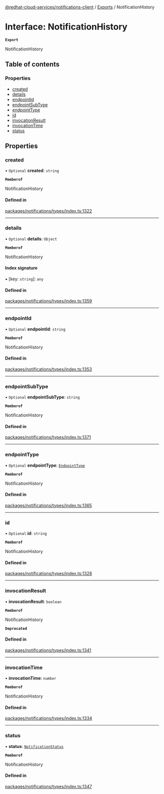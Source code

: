 [@redhat-cloud-services/notifications-client](../README.md) / [Exports](../modules.md) / NotificationHistory

# Interface: NotificationHistory

**`Export`**

NotificationHistory

## Table of contents

### Properties

- [created](NotificationHistory.md#created)
- [details](NotificationHistory.md#details)
- [endpointId](NotificationHistory.md#endpointid)
- [endpointSubType](NotificationHistory.md#endpointsubtype)
- [endpointType](NotificationHistory.md#endpointtype)
- [id](NotificationHistory.md#id)
- [invocationResult](NotificationHistory.md#invocationresult)
- [invocationTime](NotificationHistory.md#invocationtime)
- [status](NotificationHistory.md#status)

## Properties

### created

• `Optional` **created**: `string`

**`Memberof`**

NotificationHistory

#### Defined in

[packages/notifications/types/index.ts:1322](https://github.com/RedHatInsights/javascript-clients/blob/main/packages/notifications/types/index.ts#L1322)

___

### details

• `Optional` **details**: `Object`

**`Memberof`**

NotificationHistory

#### Index signature

▪ [key: `string`]: `any`

#### Defined in

[packages/notifications/types/index.ts:1359](https://github.com/RedHatInsights/javascript-clients/blob/main/packages/notifications/types/index.ts#L1359)

___

### endpointId

• `Optional` **endpointId**: `string`

**`Memberof`**

NotificationHistory

#### Defined in

[packages/notifications/types/index.ts:1353](https://github.com/RedHatInsights/javascript-clients/blob/main/packages/notifications/types/index.ts#L1353)

___

### endpointSubType

• `Optional` **endpointSubType**: `string`

**`Memberof`**

NotificationHistory

#### Defined in

[packages/notifications/types/index.ts:1371](https://github.com/RedHatInsights/javascript-clients/blob/main/packages/notifications/types/index.ts#L1371)

___

### endpointType

• `Optional` **endpointType**: [`EndpointType`](../enums/EndpointType.md)

**`Memberof`**

NotificationHistory

#### Defined in

[packages/notifications/types/index.ts:1365](https://github.com/RedHatInsights/javascript-clients/blob/main/packages/notifications/types/index.ts#L1365)

___

### id

• `Optional` **id**: `string`

**`Memberof`**

NotificationHistory

#### Defined in

[packages/notifications/types/index.ts:1328](https://github.com/RedHatInsights/javascript-clients/blob/main/packages/notifications/types/index.ts#L1328)

___

### invocationResult

• **invocationResult**: `boolean`

**`Memberof`**

NotificationHistory

**`Deprecated`**

#### Defined in

[packages/notifications/types/index.ts:1341](https://github.com/RedHatInsights/javascript-clients/blob/main/packages/notifications/types/index.ts#L1341)

___

### invocationTime

• **invocationTime**: `number`

**`Memberof`**

NotificationHistory

#### Defined in

[packages/notifications/types/index.ts:1334](https://github.com/RedHatInsights/javascript-clients/blob/main/packages/notifications/types/index.ts#L1334)

___

### status

• **status**: [`NotificationStatus`](../enums/NotificationStatus.md)

**`Memberof`**

NotificationHistory

#### Defined in

[packages/notifications/types/index.ts:1347](https://github.com/RedHatInsights/javascript-clients/blob/main/packages/notifications/types/index.ts#L1347)
